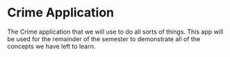 # Crime Application

The Crime application that we will use to do all sorts of things. This app will be used for the remainder of the semester to demonstrate all of the concepts we have left to learn.
